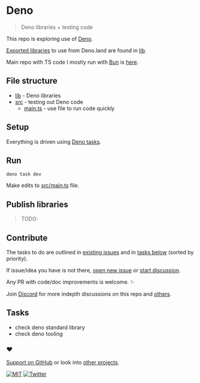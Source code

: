 # Deno

> Deno libraries + testing code

This repo is exploring use of [Deno](https://deno.land/).

[Exported libraries](https://deno.land/x/nikiv/lib) to use from Deno.land are found in [lib](lib).

Main repo with TS code I mostly run with [Bun](https://bun.sh/) is [here](https://github.com/nikitavoloboev/ts).

## File structure

- [lib](lib) - Deno libraries
- [src](src) - testing out Deno code
  - [main.ts](src/main.ts) - use file to run code quickly

## Setup

Everything is driven using [Deno tasks](https://deno.land/manual/tools/task_runner).

## Run

```
deno task dev
```

Make edits to [src/main.ts](src/main.ts) file.

## Publish libraries

> TODO:

## Contribute

The tasks to do are outlined in [existing issues](../../issues) and in [tasks below](#tasks) (sorted by priority).

If issue/idea you have is not there, [open new issue](../../issues/new/choose) or [start discussion](../../discussions).

Any PR with code/doc improvements is welcome. ✨

Join [Discord](https://discord.com/invite/TVafwaD23d) for more indepth discussions on this repo and [others](https://github.com/nikitavoloboev#src).

## Tasks

- check deno standard library
- check deno tooling

### ♥️

[Support on GitHub](https://github.com/sponsors/nikitavoloboev) or look into [other projects](https://nikiv.dev/projects).

[![MIT](http://bit.ly/mitbadge)](https://choosealicense.com/licenses/mit/) [![Twitter](http://bit.ly/nikitatweet)](https://twitter.com/nikitavoloboev)
